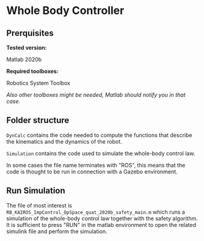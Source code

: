 # Whole Body Controller



## Prerquisites

**Tested version:**

Matlab 2020b

**Required toolboxes:**

Robotics System Toolbox 

*Also other toolboxes might be needed, Matlab should notify you in that case.*

## Folder structure
`DynCalc` contains the code needed to compute the functions that describe the kinematics and the dynamics of the robot.

`Simulation` contains the code used to simulate the whole-body control law. 

In some cases the file name terminates with "ROS", this means that the code is thought to be run in connection with a Gazebo environment.

## Run Simulation
The file of most interest is `RB_KAIROS_ImpControl_OpSpace_quat_2020b_safety_main.m` 
which runs a simulation of the whole-body control law together with the safety algorithm. 
It is sufficient to press "RUN" in the matlab environment to open the related simulink file and perform the simulation. 